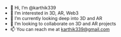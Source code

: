 - 👋 Hi, I’m @karthik339
- 👀 I’m interested in 3D, AR, Web3
- 🌱 I’m currently looking deep into 3D and AR
- 💞️ I’m looking to collaborate on 3D and AR projects
- 📫 You can reach me at karthik339@gmail.com

<!---
karthik339/karthik339 is a ✨ special ✨ repository because its `README.md` (this file) appears on your GitHub profile.
You can click the Preview link to take a look at your changes.
--->
